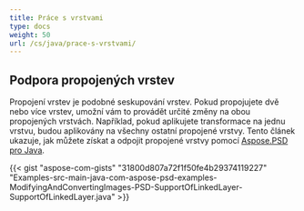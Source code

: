 ```yaml
---
title: Práce s vrstvami
type: docs
weight: 50
url: /cs/java/prace-s-vrstvami/
---
```



## **Podpora propojených vrstev**
Propojení vrstev je podobné seskupování vrstev. Pokud propojujete dvě nebo více vrstev, umožní vám to provádět určité změny na obou propojených vrstvách. Například, pokud aplikujete transformace na jednu vrstvu, budou aplikovány na všechny ostatní propojené vrstvy. Tento článek ukazuje, jak můžete získat a odpojit propojené vrstvy pomocí [Aspose.PSD pro Java](https://products.aspose.com/psd/java).



{{< gist "aspose-com-gists" "31800d807a72f1f50fe4b29374119227" "Examples-src-main-java-com-aspose-psd-examples-ModifyingAndConvertingImages-PSD-SupportOfLinkedLayer-SupportOfLinkedLayer.java" >}}



